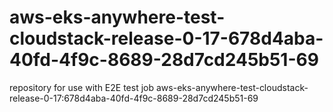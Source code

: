 # aws-eks-anywhere-test-cloudstack-release-0-17-678d4aba-40fd-4f9c-8689-28d7cd245b51-69
repository for use with E2E test job aws-eks-anywhere-test-cloudstack-release-0-17:678d4aba-40fd-4f9c-8689-28d7cd245b51-69
